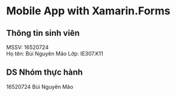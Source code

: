 # Mobile App with Xamarin.Forms

## Thông tin sinh viên
MSSV:   16520724    
Họ tên: Bùi Nguyên Mão
Lớp:    IE307.K11

## DS Nhóm thực hành
16520724    Bùi Nguyên Mão

